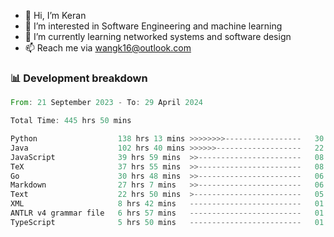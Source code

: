 - 👋 Hi, I’m Keran
- 👀 I’m interested in Software Engineering and machine learning
- 🌱 I’m currently learning networked systems and software design
- 📫 Reach me via wangk16@outlook.com


###  📊 Development breakdown
<!--START_SECTION:waka-->

```rust
From: 21 September 2023 - To: 29 April 2024

Total Time: 445 hrs 50 mins

Python                  138 hrs 13 mins >>>>>>>>-----------------   30.85 %
Java                    102 hrs 40 mins >>>>>>-------------------   22.92 %
JavaScript              39 hrs 59 mins  >>-----------------------   08.93 %
TeX                     37 hrs 55 mins  >>-----------------------   08.46 %
Go                      30 hrs 48 mins  >>-----------------------   06.88 %
Markdown                27 hrs 7 mins   >>-----------------------   06.05 %
Text                    22 hrs 50 mins  >------------------------   05.10 %
XML                     8 hrs 42 mins   -------------------------   01.94 %
ANTLR v4 grammar file   6 hrs 57 mins   -------------------------   01.55 %
TypeScript              5 hrs 50 mins   -------------------------   01.30 %
```

<!--END_SECTION:waka-->

<!---
keran-w/keran-w is a ✨ special ✨ repository because its `README.md` (this file) appears on your GitHub profile.
You can click the Preview link to take a look at your changes.
--->
